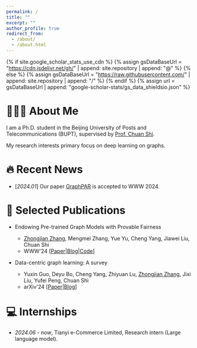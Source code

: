 ```yaml
---
permalink: /
title: ""
excerpt: ""
author_profile: true
redirect_from: 
  - /about/
  - /about.html
---
```


{% if site.google_scholar_stats_use_cdn %}
{% assign gsDataBaseUrl = "https://cdn.jsdelivr.net/gh/" | append: site.repository | append: "@" %}
{% else %}
{% assign gsDataBaseUrl = "https://raw.githubusercontent.com/" | append: site.repository | append: "/" %}
{% endif %}
{% assign url = gsDataBaseUrl | append: "google-scholar-stats/gs_data_shieldsio.json" %}

<span class='anchor' id='about-me'></span>

# 👨🏻‍🎓 About Me
I am a Ph.D. student in the Beijing University of Posts and Telecommunications (BUPT), supervised by [Prof. Chuan Shi](http://www.shichuan.org/ShiChuan_ch.html). 

My research interests primary focus on deep learning on graphs.

<!-- Before joining NUS, I received my B.S. in the School of Computer Science at Fudan University, supervised by [Prof. Yang Chen](https://chenyang03.wordpress.com/).

My research interest includes neural machine translation and computer vision. I have published more than 100 papers at the top international AI conferences with total <a href='https://scholar.google.com/citations?user=DhtAFkwAAAAJ'>google scholar citations <strong><span id='total_cit'>260000+</span></strong></a> (You can also use google scholar badge <a href='https://scholar.google.com/citations?user=DhtAFkwAAAAJ'><img src="https://img.shields.io/endpoint?url={{ url | url_encode }}&logo=Google%20Scholar&labelColor=f6f6f6&color=9cf&style=flat&label=citations"></a>). -->


# 🔥 Recent News
<!-- - *2022.02*: &nbsp;🎉🎉 Lorem ipsum dolor sit amet, consectetur adipiscing elit. Vivamus ornare aliquet ipsum, ac tempus justo dapibus sit amet.  -->
- [*2024.01*] Our paper [GraphPAR](https://arxiv.org/pdf/2402.12161) is accepted to WWW 2024.

# 📝 Selected Publications 
- Endowing Pre-trained Graph Models with Provable Fairness
  - <u>Zhongjian Zhang</u>, Mengmei Zhang, Yue Yu, Cheng Yang, Jiawei Liu, Chuan Shi
  - WWW'24 \[[Paper](https://arxiv.org/pdf/2402.12161)\|[Blog](https://mp.weixin.qq.com/s/MUjScRy3FMxAHXIyuRqX5Q)\|[Code](https://github.com/BUPT-GAMMA/GraphPAR)\]

- Data-centric graph learning: A survey
  - Yuxin Guo, Deyu Bo, Cheng Yang, Zhiyuan Lu, <u>Zhongjian Zhang</u>, Jixi Liu, Yufei Peng, Chuan Shi
  - arXiv'24 \[[Paper](https://arxiv.org/pdf/2310.04987)\|[Blog](https://mp.weixin.qq.com/s/it15sa5TO0suZk2hj_Fkhw)\]




<!-- # 🎖 Honors and Awards -->
<!-- - *2021.10* Lorem ipsum dolor sit amet, consectetur adipiscing elit. Vivamus ornare aliquet ipsum, ac tempus justo dapibus sit amet.  -->

<!-- # 📖 Educations -->
<!-- - *2019.06 - 2022.04 (now)*, Lorem ipsum dolor sit amet, consectetur adipiscing elit. Vivamus ornare aliquet ipsum, ac tempus justo dapibus sit amet.  -->


<!-- # 💬 Invited Talks
- *2021.06*, Lorem ipsum dolor sit amet, consectetur adipiscing elit. Vivamus ornare aliquet ipsum, ac tempus justo dapibus sit amet. 
- *2021.03*, Lorem ipsum dolor sit amet, consectetur adipiscing elit. Vivamus ornare aliquet ipsum, ac tempus justo dapibus sit amet.  \| [\[video\]](https://github.com/) -->

# 💻 Internships
- *2024.06 - now*, Tianyi e-Commerce Limited, Research intern (Large language model).